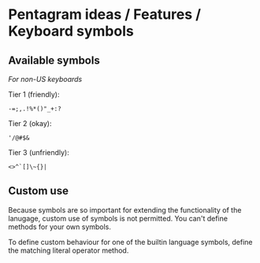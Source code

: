 # Pentagram ideas / Features / Keyboard symbols

## Available symbols

_For non-US keyboards_

Tier 1 (friendly):
```
-=;,.!%*()"_+:?
```

Tier 2 (okay):
```
'/@#$&
```

Tier 3 (unfriendly):
```
<>^`[]\~{}|
```

## Custom use

Because symbols are so important for extending the functionality of the lanugage, custom use of symbols is not permitted. You can't define methods for your own symbols.

To define custom behaviour for one of the builtin language symbols, define the matching literal operator method.
